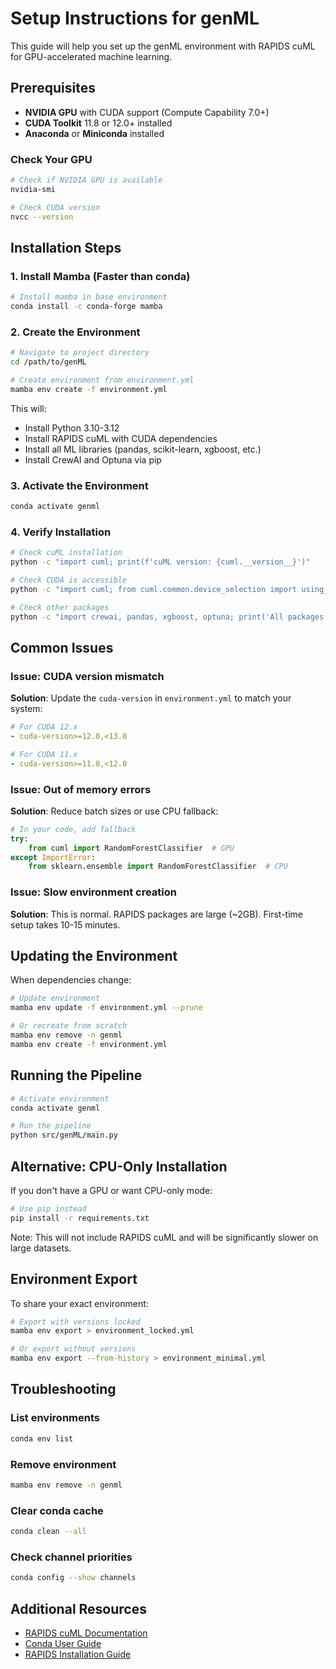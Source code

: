 # Setup Instructions for genML

This guide will help you set up the genML environment with RAPIDS cuML for GPU-accelerated machine learning.

## Prerequisites

- **NVIDIA GPU** with CUDA support (Compute Capability 7.0+)
- **CUDA Toolkit** 11.8 or 12.0+ installed
- **Anaconda** or **Miniconda** installed

### Check Your GPU

```bash
# Check if NVIDIA GPU is available
nvidia-smi

# Check CUDA version
nvcc --version
```

## Installation Steps

### 1. Install Mamba (Faster than conda)

```bash
# Install mamba in base environment
conda install -c conda-forge mamba
```

### 2. Create the Environment

```bash
# Navigate to project directory
cd /path/to/genML

# Create environment from environment.yml
mamba env create -f environment.yml
```

This will:
- Install Python 3.10-3.12
- Install RAPIDS cuML with CUDA dependencies
- Install all ML libraries (pandas, scikit-learn, xgboost, etc.)
- Install CrewAI and Optuna via pip

### 3. Activate the Environment

```bash
conda activate genml
```

### 4. Verify Installation

```bash
# Check cuML installation
python -c "import cuml; print(f'cuML version: {cuml.__version__}')"

# Check CUDA is accessible
python -c "import cuml; from cuml.common.device_selection import using_device_type; print(f'GPU available: {using_device_type(\"gpu\")}')"

# Check other packages
python -c "import crewai, pandas, xgboost, optuna; print('All packages loaded successfully')"
```

## Common Issues

### Issue: CUDA version mismatch
**Solution**: Update the `cuda-version` in `environment.yml` to match your system:
```yaml
# For CUDA 12.x
- cuda-version>=12.0,<13.0

# For CUDA 11.x
- cuda-version>=11.8,<12.0
```

### Issue: Out of memory errors
**Solution**: Reduce batch sizes or use CPU fallback:
```python
# In your code, add fallback
try:
    from cuml import RandomForestClassifier  # GPU
except ImportError:
    from sklearn.ensemble import RandomForestClassifier  # CPU
```

### Issue: Slow environment creation
**Solution**: This is normal. RAPIDS packages are large (~2GB). First-time setup takes 10-15 minutes.

## Updating the Environment

When dependencies change:

```bash
# Update environment
mamba env update -f environment.yml --prune

# Or recreate from scratch
mamba env remove -n genml
mamba env create -f environment.yml
```

## Running the Pipeline

```bash
# Activate environment
conda activate genml

# Run the pipeline
python src/genML/main.py
```

## Alternative: CPU-Only Installation

If you don't have a GPU or want CPU-only mode:

```bash
# Use pip instead
pip install -r requirements.txt
```

Note: This will not include RAPIDS cuML and will be significantly slower on large datasets.

## Environment Export

To share your exact environment:

```bash
# Export with versions locked
mamba env export > environment_locked.yml

# Or export without versions
mamba env export --from-history > environment_minimal.yml
```

## Troubleshooting

### List environments
```bash
conda env list
```

### Remove environment
```bash
mamba env remove -n genml
```

### Clear conda cache
```bash
conda clean --all
```

### Check channel priorities
```bash
conda config --show channels
```

## Additional Resources

- [RAPIDS cuML Documentation](https://docs.rapids.ai/api/cuml/stable/)
- [Conda User Guide](https://docs.conda.io/projects/conda/en/latest/user-guide/)
- [RAPIDS Installation Guide](https://rapids.ai/start.html)
